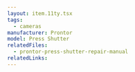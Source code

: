 ```yaml
---
layout: item.11ty.tsx
tags:
  - cameras
manufacturer: Prontor
model: Press Shutter
relatedFiles:
  - prontor-press-shutter-repair-manual
relatedLinks:
---
```

